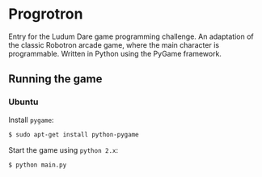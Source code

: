 # Progrotron
Entry for the Ludum Dare game programming challenge. An adaptation of the classic Robotron arcade game,
where the main character is programmable. Written in Python using the PyGame framework.

## Running the game

### Ubuntu

Install `pygame`:

```bash
$ sudo apt-get install python-pygame
```

Start the game using `python 2.x`:

```bash
$ python main.py
```
